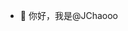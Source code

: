 - 👋 你好，我是@JChaooo
<!---
Jc-Meet/Jc-Meet is a ✨ special ✨ repository because its `README.md` (this file) appears on your GitHub profile.
You can click the Preview link to take a look at your changes.
--->
